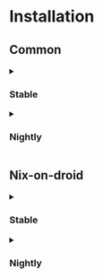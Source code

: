 # Installation

## Common

<details>
  <summary><h3>Stable</h3></summary>

```bash
curl -s https://raw.githubusercontent.com/not-scripter/dotfiles/main/install/setup.sh | bash -s
```

</details>

<details>
  <summary><h3>Nightly</h3></summary>
   
```bash
curl -s https://raw.githubusercontent.com/not-scripter/dotfiles/nightly/install/setup.sh | bash -s
```
</details>

## Nix-on-droid

<details>
  <summary><h3>Stable</h3></summary>

```bash
curl -s https://raw.githubusercontent.com/not-scripter/dotfiles/main/install/nix-on-droid.sh | bash -s
```

</details>

<details>
  <summary><h3>Nightly</h3></summary>

```bash
curl -s https://raw.githubusercontent.com/not-scripter/dotfiles/nightly/install/nix-on-droid.sh | bash -s
```

</details>
